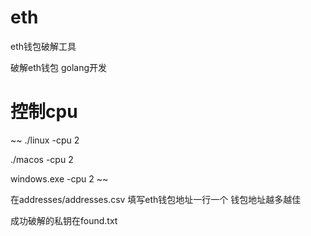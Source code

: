 # eth
eth钱包破解工具

破解eth钱包 golang开发

# 控制cpu
~~
./linux -cpu 2

./macos -cpu 2

windows.exe -cpu 2
~~

在addresses/addresses.csv
填写eth钱包地址一行一个
钱包地址越多越佳

成功破解的私钥在found.txt
